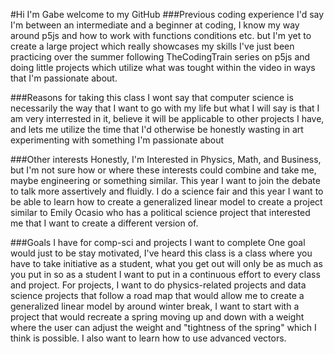  #Hi I'm Gabe welcome to my GitHub
 ###Previous coding experience
I'd say I'm between an intermediate and a beginner at coding, I know my way around p5js and how to work with functions conditions etc. but I'm yet to create a large project which really showcases my skills I've just been practicing over the summer following TheCodingTrain series on p5js and doing little projects which utilize what was tought within the video in ways that I'm passionate about.

 ###Reasons for taking this class
I wont say that computer science is necessarily the way that I want to go with my life but what I will say is that I am very interrested in it, believe it will be applicable to other projects I have, and lets me utilize the time that I'd otherwise be honestly wasting in art experimenting with something I'm passionate about

 ###Other interests
Honestly, I'm Interested in Physics, Math, and Business, but I'm not sure how or where these interests could combine and take me, maybe engineering or something similar. This year I want to join the debate to talk more assertively and fluidly. I do a science fair and this year I want to be able to learn how to create a generalized linear model to create a project similar to Emily Ocasio who has a political science project that interested me that I want to create a different version of.

 ###Goals I have for comp-sci and projects I want to complete
 One goal would just to be stay motivated, I've heard this class is a class where you have to take initiative as a student, what you get out will only be as much as you put in so as a student I want to put in a continuous effort to every class and project. For projects, I want to do physics-related projects and data science projects that follow a road map that would allow me to create a generalized linear model by around winter break, I want to start with a project that would recreate a spring moving up and down with a weight where the user can adjust the weight and "tightness of the spring" which I think is possible. I also want to learn how to use advanced vectors.
